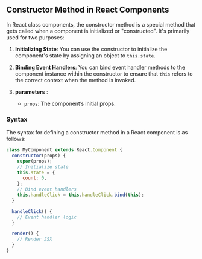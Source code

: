 ## Constructor Method in React Components

In React class components, the constructor method is a special method that gets called when a component is initialized or "constructed". It's primarily used for two purposes:

1. **Initializing State**: You can use the constructor to initialize the component's state by assigning an object to `this.state`.

2. **Binding Event Handlers**: You can bind event handler methods to the component instance within the constructor to ensure that `this` refers to the correct context when the method is invoked.

3. **parameters** :

   - `props`: The component’s initial props.

### Syntax

The syntax for defining a constructor method in a React component is as follows:

```jsx
class MyComponent extends React.Component {
  constructor(props) {
    super(props);
    // Initialize state
    this.state = {
      count: 0,
    };
    // Bind event handlers
    this.handleClick = this.handleClick.bind(this);
  }

  handleClick() {
    // Event handler logic
  }

  render() {
    // Render JSX
  }
}
```
